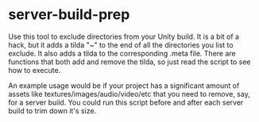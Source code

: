 # server-build-prep

Use this tool to exclude directories from your Unity build.  It is a bit of a hack, but it adds a tilda "~" to the end of all the directories you list to exclude.  It also adds a tilda to the corresponding .meta file.  There are functions that both add and remove the tilda, so just read the script to see how to execute.

An example usage would be if your project has a significant amount of assets like textures/images/audio/video/etc that you need to remove, say, for a server build.  You could run this script before and after each server build to trim down it's size.
